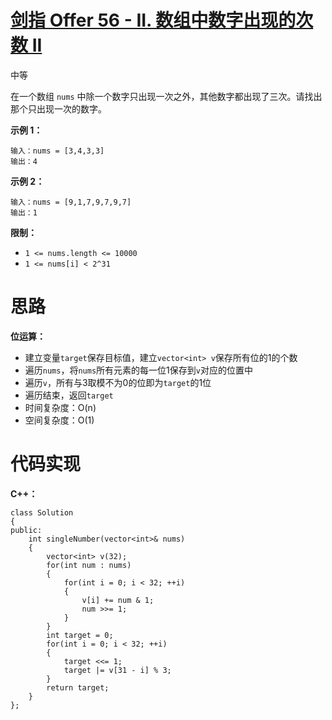 # [剑指 Offer 56 - II. 数组中数字出现的次数 II](https://leetcode.cn/problems/shu-zu-zhong-shu-zi-chu-xian-de-ci-shu-ii-lcof/)

中等



在一个数组 `nums` 中除一个数字只出现一次之外，其他数字都出现了三次。请找出那个只出现一次的数字。

 

**示例 1：**

```
输入：nums = [3,4,3,3]
输出：4
```

**示例 2：**

```
输入：nums = [9,1,7,9,7,9,7]
输出：1
```

 

**限制：**

- `1 <= nums.length <= 10000`
- `1 <= nums[i] < 2^31`



# 思路

**位运算：**

- 建立变量`target`保存目标值，建立`vector<int> v`保存所有位的1的个数
- 遍历`nums`，将`nums`所有元素的每一位1保存到`v`对应的位置中
- 遍历`v`，所有与3取模不为0的位即为`target`的1位
- 遍历结束，返回`target`
- 时间复杂度：O(n)
- 空间复杂度：O(1)



# 代码实现

**C++：**

```
class Solution
{
public:
    int singleNumber(vector<int>& nums)
    {
        vector<int> v(32);
        for(int num : nums)
        {
            for(int i = 0; i < 32; ++i)
            {
                v[i] += num & 1;
                num >>= 1;
            }
        }
        int target = 0;
        for(int i = 0; i < 32; ++i)
        {
            target <<= 1;
            target |= v[31 - i] % 3;
        }
        return target;
    }
};
```

